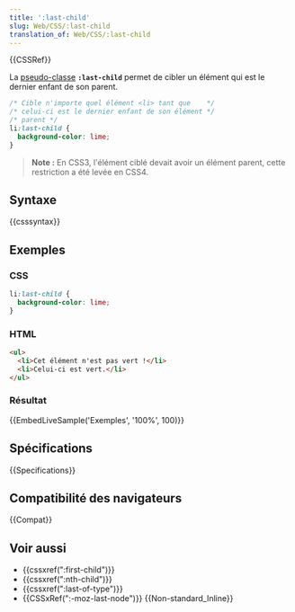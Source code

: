 ```yaml
---
title: ':last-child'
slug: Web/CSS/:last-child
translation_of: Web/CSS/:last-child
---
```


{{CSSRef}}

La [pseudo-classe](/fr/docs/Web/CSS/Pseudo-classes) **`:last-child`** permet de cibler un élément qui est le dernier enfant de son parent.

```css
/* Cible n'importe quel élément <li> tant que    */
/* celui-ci est le dernier enfant de son élément */
/* parent */
li:last-child {
  background-color: lime;
}
```

> **Note :** En CSS3, l'élément ciblé devait avoir un élément parent, cette restriction a été levée en CSS4.

## Syntaxe

{{csssyntax}}

## Exemples

### CSS

```css
li:last-child {
  background-color: lime;
}
```

### HTML

```html
<ul>
  <li>Cet élément n'est pas vert !</li>
  <li>Celui-ci est vert.</li>
</ul>
```

### Résultat

{{EmbedLiveSample('Exemples', '100%', 100)}}

## Spécifications

{{Specifications}}

## Compatibilité des navigateurs

{{Compat}}

## Voir aussi

- {{cssxref(":first-child")}}
- {{cssxref(":nth-child")}}
- {{cssxref(":last-of-type")}}
- {{CSSxRef(":-moz-last-node")}} {{Non-standard_Inline}}
